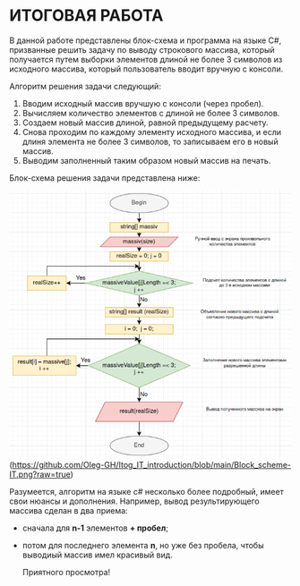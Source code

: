 ИТОГОВАЯ РАБОТА
=================    
В данной работе представлены блок-схема и программа на языке C#, призванные решить задачу по выводу строкового массива, который получается путем выборки элементов длиной не более 3 символов из исходного массива, который пользователь вводит вручную с консоли.    

Алгоритм решения задачи следующий:

1. Вводим исходный массив вручшую с консоли (через пробел).
2. Вычисляем количество элементов с длиной не более 3 символов.
3. Создаем новый массив длиной, равной предыдущему расчету.
4. Снова проходим по каждому элементу исходного массива, и если длиня элемента не более 3 символов, то записываем его в новый массив.
5. Выводим заполненный таким образом новый массив на печать.

Блок-схема решения задачи представлена ниже:    

![Блок-схема](https://github.com/Oleg-GH/Itog_IT_introduction/blob/main/Block_scheme-IT.png?raw=true)(https://github.com/Oleg-GH/Itog_IT_introduction/blob/main/Block_scheme-IT.png?raw=true)

Разумеется, алгоритм на языке с# несколько более подробный, имеет свои нюансы и дополнения. Например, вывод результирующего массива сделан в два приема:    
* сначала для __n-1__ элементов __+ пробел__;
* потом для последнего элемента __n__, но уже без пробела, чтобы выводиый массив имел красивый вид.    

    Приятного просмотра!
